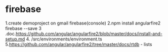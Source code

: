 # firebase

1.create demoproject on gmail firebase(console)
2.npm install angularfire2 firebase --save
3 .doc.https://github.com/angular/angularfire2/blob/master/docs/install-and-setup.md
4. /src/environments/environment.ts
5.https://github.com/angular/angularfire2/tree/master/docs/rtdb - lists
